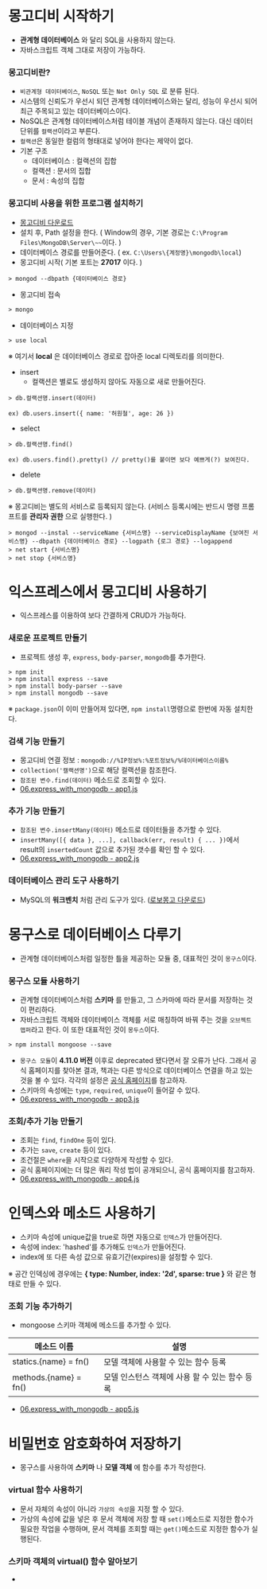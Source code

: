 # 몽고디비 시작하기

- __관계형 데이터베이스__ 와 달리 SQL을 사용하지 않는다.
- 자바스크립트 객체 그대로 저장이 가능하다.

### 몽고디비란?

- `비관계형 데이터베이스`, `NoSQL` 또는 `Not Only SQL` 로 분류 된다.
- 시스템의 신뢰도가 우선시 되던 관계형 데이터베이스와는 달리, 성능이 우선시 되어 최근 주목되고 있는 데이터베이스이다.
- NoSQL은 관계형 데이터베이스처럼 테이블 개념이 존재하지 않는다. 대신 데이터 단위를 `컬랙션`이라고 부른다.
- `컬랙션`은 동일한 컬럼의 형태대로 넣어야 한다는 제약이 없다.
- 기본 구조
    - 데이터베이스 : 컬랙션의 집합
    - 컬랙션 : 문서의 집합
    - 문서 : 속성의 집합

### 몽고디비 사용을 위한 프로그램 설치하기

- [몽고디비 다운로드](https://www.mongodb.com)
- 설치 후, Path 설정을 한다. ( Window의 경우, 기본 경로는 `C:\Program Files\MongoDB\Server\~~`이다. )
- 데이터베이스 경로를 만들어준다. ( ex. `C:\Users\{계정명}\mongodb\local`)
- 몽고디비 시작( 기본 포트는 __27017__ 이다. )

```text
> mongod --dbpath {데이터베이스 경로}
```

- 몽고디비 접속

```text
> mongo
```

- 데이터베이스 지정

```text
> use local
```

※ 여기서 __local__ 은 데이터베이스 경로로 잡아준 local 디렉토리를 의미한다.

- insert
    - 컬랙션은 별로도 생성하지 않아도 자동으로 새로 만들어진다.

```text
> db.컬랙션명.insert(데이터)

ex) db.users.insert({ name: '허원철', age: 26 })
```

- select

```text
> db.컬랙션명.find()

ex) db.users.find().pretty() // pretty()를 붙이면 보다 예쁘게(?) 보여진다.
```

- delete

```text
> db.컬랙션명.remove(데이터)
```

※ 몽고디비는 별도의 서비스로 등록되지 않는다. (서비스 등록시에는 반드시 명령 프롬프트를 __관리자 권한__ 으로 실행한다. )

```text
> mongod --instal --serviceName {서비스명} --serviceDisplayName {보여진 서비스명} --dbpath {데이터베이스 경로} --logpath {로그 경로} --logappend
> net start {서비스명}
> net stop {서비스명}
```

# 익스프레스에서 몽고디비 사용하기

- 익스프레스를 이용하여 보다 간결하게 CRUD가 가능하다.

### 새로운 프로젝트 만들기

- 프로젝트 생성 후, `express`, `body-parser`, `mongodb`를 추가한다.

```text
> npm init
> npm install express --save
> npm install body-parser --save
> npm install mongodb --save
```

※ `package.json`이 이미 만들어져 있다면, `npm install`명령으로 한번에 자동 설치한다.

### 검색 기능 만들기

- 몽고디비 연결 정보 : `mongodb://%IP정보%:%포트정보%/%데이터베이스이름%`
- `collection('캘랙션명')`으로 해당 컬랙션을 참조한다.
- `참조된 변수.find(데이터)` 메소드로 조회할 수 있다.
- [06.express_with_mongodb - app1.js](06.express_with_mongodb/app1.js)

### 추가 기능 만들기

- `참조된 변수.insertMany(데이터)` 메소드로 데이터들을 추가할 수 있다.
- `insertMany([{ data }, ...], callback(err, result) { ... })`에서 result의 `insertedCount` 값으로 추가된 갯수를 확인 할 수 있다.
- [06.express_with_mongodb - app2.js](06.express_with_mongodb/app2.js)

### 데이터베이스 관리 도구 사용하기

- MySQL의 __워크벤치__ 처럼 관리 도구가 있다. ([로보몽고 다운로드](http://robomongo.org))

# 몽구스로 데이터베이스 다루기

- 관계형 데이터베이스처럼 일정한 틀을 제공하는 모듈 중, 대표적인 것이 `몽구스`이다.

### 몽구스 모듈 사용하기

- 관계형 데이터베이스처럼 __스키마__ 를 만들고, 그 스카마에 따라 문서를 저장하는 것이 편리하다.
- 자바스크립트 객체와 데이터베이스 객체를 서로 매칭하여 바꿔 주는 것을 `오브젝트 맵퍼`라고 한다. 이 또한 대표적인 것이 `몽두스`이다.

```text
> npm install mongoose --save
```

- `몽구스 모듈`이 __4.11.0 버전__ 이후로 deprecated 됐다면서 잘 오류가 난다. 그래서 공식 홈페이지를 찾아본 결과, 책과는 다른 방식으로 데이터베이스 연결을 하고 있는 것을 볼 수 있다. 각각의 설정은 [공식 홈페이지](http://mongoosejs.com/docs/guide.html)를 참고하자.
- 스키마의 속성에는 `type`, `required`, `unique`이 들어갈 수 있다.
- [06.express_with_mongodb - app3.js](06.express_with_mongodb/app3.js)

### 조회/추가 기능 만들기

- 조회는 `find`, `findOne` 등이 있다.
- 추가는 `save`, `create` 등이 있다.
- 조건절은 `where`을 시작으로 다양하게 작성할 수 있다.
- 공식 홈페이지에는 더 많은 쿼리 작성 법이 공개되으니, 공식 홈페이지를 참고하자.
- [06.express_with_mongodb - app4.js](06.express_with_mongodb/app4.js)

# 인덱스와 메소드 사용하기

- 스키마 속성에 unique값을 true로 하면 자동으로 `인덱스`가 만들어진다.
- 속성에 index: 'hashed'를 추가해도 `인덱스`가 만들어진다.
- index에 또 다른 속성 값으로 유효기간(expires)을 설정할 수 있다.

※ 공간 인덱싱에 경우에는 __{ type: Number, index: '2d', sparse: true }__ 와 같은 형태로 만들 수 있다.

### 조회 기능 추가하기

- mongoose 스키마 객체에 메소드를 추가할 수 있다.

| 메소드 이름             | 설명                                     |
|-----------------------|------------------------------------------|
| statics.{name} = fn() | 모델 객체에 사용할 수 있는 함수 등록          |
| methods.{name} = fn() | 모델 인스턴스 객체에 사용 할 수 있는 함수 등록 |

- [06.express_with_mongodb - app5.js](06.express_with_mongodb/app5.js)

# 비밀번호 암호화하여 저장하기

- 몽구스를 사용하여 __스키마__ 나 __모델 객체__ 에 함수를 추가 작성한다.

### virtual 함수 사용하기

- 문서 자체의 속성이 아니라 `가상의 속성`을 지정 할 수 있다.
- 가상의 속성에 값을 넣은 후 문서 객체에 저장 할 때 `set()`메소드로 지정한 함수가 필요한 작업을 수행하며, 문서 객체를 조회할 때는 `get()`메소드로 지정한 함수가 실행된다.

### 스키마 객체의 virtual() 함수 알아보기

- 
